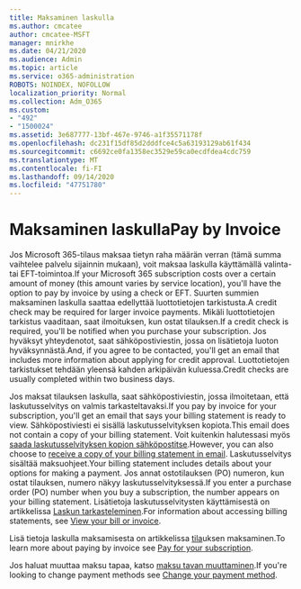 ```yaml
---
title: Maksaminen laskulla
ms.author: cmcatee
author: cmcatee-MSFT
manager: mnirkhe
ms.date: 04/21/2020
ms.audience: Admin
ms.topic: article
ms.service: o365-administration
ROBOTS: NOINDEX, NOFOLLOW
localization_priority: Normal
ms.collection: Adm_O365
ms.custom:
- "492"
- "1500024"
ms.assetid: 3e687777-13bf-467e-9746-a1f35571178f
ms.openlocfilehash: dc231f15df85d2dddfce4c5a63193129ab61f434
ms.sourcegitcommit: c6692ce0fa1358ec3529e59ca0ecdfdea4cdc759
ms.translationtype: MT
ms.contentlocale: fi-FI
ms.lasthandoff: 09/14/2020
ms.locfileid: "47751780"
---
```

# <a name="pay-by-invoice"></a><span data-ttu-id="2564d-102">Maksaminen laskulla</span><span class="sxs-lookup"><span data-stu-id="2564d-102">Pay by Invoice</span></span>

<span data-ttu-id="2564d-103">Jos Microsoft 365-tilaus maksaa tietyn raha määrän verran (tämä summa vaihtelee palvelu sijainnin mukaan), voit maksaa laskulla käyttämällä valinta-tai EFT-toimintoa.</span><span class="sxs-lookup"><span data-stu-id="2564d-103">If your Microsoft 365 subscription costs over a certain amount of money (this amount varies by service location), you'll have the option to pay by invoice by using a check or EFT.</span></span> <span data-ttu-id="2564d-104">Suurten summien maksaminen laskulla saattaa edellyttää luottotietojen tarkistusta.</span><span class="sxs-lookup"><span data-stu-id="2564d-104">A credit check may be required for larger invoice payments.</span></span> <span data-ttu-id="2564d-105">Mikäli luottotietojen tarkistus vaaditaan, saat ilmoituksen, kun ostat tilauksen.</span><span class="sxs-lookup"><span data-stu-id="2564d-105">If a credit check is required, you'll be notified when you purchase your subscription.</span></span> <span data-ttu-id="2564d-106">Jos hyväksyt yhteydenotot, saat sähköpostiviestin, jossa on lisätietoja luoton hyväksynnästä.</span><span class="sxs-lookup"><span data-stu-id="2564d-106">And, if you agree to be contacted, you'll get an email that includes more information about applying for credit approval.</span></span> <span data-ttu-id="2564d-107">Luottotietojen tarkistukset tehdään yleensä kahden arkipäivän kuluessa.</span><span class="sxs-lookup"><span data-stu-id="2564d-107">Credit checks are usually completed within two business days.</span></span>
  
<span data-ttu-id="2564d-108">Jos maksat tilauksen laskulla, saat sähköpostiviestin, jossa ilmoitetaan, että laskutusselvitys on valmis tarkasteltavaksi.</span><span class="sxs-lookup"><span data-stu-id="2564d-108">If you pay by invoice for your subscription, you'll get an email that says your billing statement is ready to view.</span></span> <span data-ttu-id="2564d-109">Sähköpostiviesti ei sisällä laskutusselvityksen kopiota.</span><span class="sxs-lookup"><span data-stu-id="2564d-109">This email does not contain a copy of your billing statement.</span></span> <span data-ttu-id="2564d-110">Voit kuitenkin halutessasi myös [saada laskutusselvityksen kopion sähköpostitse](https://docs.microsoft.com/microsoft-365/commerce/billing-and-payments/pay-for-your-subscription#receive-a-copy-of-your-billing-statement-in-email).</span><span class="sxs-lookup"><span data-stu-id="2564d-110">However, you can also choose to [receive a copy of your billing statement in email](https://docs.microsoft.com/microsoft-365/commerce/billing-and-payments/pay-for-your-subscription#receive-a-copy-of-your-billing-statement-in-email).</span></span> <span data-ttu-id="2564d-111">Laskutusselvitys sisältää maksuohjeet.</span><span class="sxs-lookup"><span data-stu-id="2564d-111">Your billing statement includes details about your options for making a payment.</span></span> <span data-ttu-id="2564d-112">Jos annat ostotilauksen (PO) numeron, kun ostat tilauksen, numero näkyy laskutusselvityksessä.</span><span class="sxs-lookup"><span data-stu-id="2564d-112">If you enter a purchase order (PO) number when you buy a subscription, the number appears on your billing statement.</span></span> <span data-ttu-id="2564d-113">Lisätietoja laskutusselvitysten käyttämisestä on artikkelissa [Laskun tarkasteleminen](https://docs.microsoft.com/microsoft-365/commerce/billing-and-payments/view-your-bill-or-invoice).</span><span class="sxs-lookup"><span data-stu-id="2564d-113">For information about accessing billing statements, see [View your bill or invoice](https://docs.microsoft.com/microsoft-365/commerce/billing-and-payments/view-your-bill-or-invoice).</span></span>
  
<span data-ttu-id="2564d-114">Lisä tietoja laskulla maksamisesta on artikkelissa [tila](https://docs.microsoft.com/microsoft-365/commerce/billing-and-payments/pay-for-your-subscription)uksen maksaminen.</span><span class="sxs-lookup"><span data-stu-id="2564d-114">To learn more about paying by invoice see [Pay for your subscription](https://docs.microsoft.com/microsoft-365/commerce/billing-and-payments/pay-for-your-subscription).</span></span>
  
<span data-ttu-id="2564d-115">Jos haluat muuttaa maksu tapaa, katso [maksu tavan muuttaminen](https://docs.microsoft.com/microsoft-365/commerce/billing-and-payments/change-payment-method).</span><span class="sxs-lookup"><span data-stu-id="2564d-115">If you're looking to change payment methods see [Change your payment method](https://docs.microsoft.com/microsoft-365/commerce/billing-and-payments/change-payment-method).</span></span>